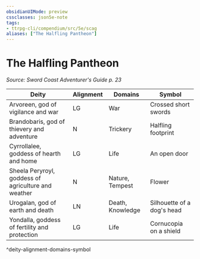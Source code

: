 ```yaml
---
obsidianUIMode: preview
cssclasses: json5e-note
tags:
- ttrpg-cli/compendium/src/5e/scag
aliases: ["The Halfling Pantheon"]
---
```

# The Halfling Pantheon
*Source: Sword Coast Adventurer's Guide p. 23* 

| Deity | Alignment | Domains | Symbol |
|-------|-----------|---------|--------|
| Arvoreen, god of vigilance and war | LG | War | Crossed short swords |
| Brandobaris, god of thievery and adventure | N | Trickery | Halfling footprint |
| Cyrrollalee, goddess of hearth and home | LG | Life | An open door |
| Sheela Peryroyl, goddess of agriculture and weather | N | Nature, Tempest | Flower |
| Urogalan, god of earth and death | LN | Death, Knowledge | Silhouette of a dog's head |
| Yondalla, goddess of fertility and protection | LG | Life | Cornucopia on a shield |
^deity-alignment-domains-symbol